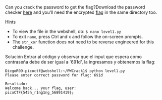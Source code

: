 Can you crack the password to get the flag?Download the password checker [here](https://artifacts.picoctf.net/c/10/level1.py) and you'll need the encrypted [flag](https://artifacts.picoctf.net/c/10/level1.flag.txt.enc) in the same directory too.

Hints
- To view the file in the webshell, do: `$ nano level1.py`
- To exit `nano`, press Ctrl and x and follow the on-screen prompts.
- The `str_xor` function does not need to be reverse engineered for this challenge.

Solución
Entrar al código y observar que el input que espera como contraseña debe de ser igual a '691d', la ingresamos y obtenemos la flag:
```
DiegoR09-picoctf@webshell:~/PWCrack1$ python level1.py   
Please enter correct password for flag: 691d

Resultado:
Welcome back... your flag, user:
picoCTF{545h_r1ng1ng_56891419};
```